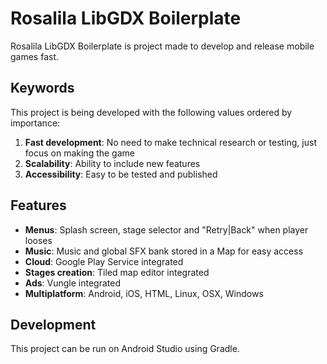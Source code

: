 Rosalila LibGDX Boilerplate
===========================

Rosalila LibGDX Boilerplate is project made to develop and release mobile games fast.

## Keywords

This project is being developed with the following values ordered by importance:

1. **Fast development**: No need to make technical research or testing, just focus on making the game
2. **Scalability**: Ability to include new features
3. **Accessibility**: Easy to be tested and published

## Features

* **Menus**: Splash screen, stage selector and "Retry|Back" when player looses
* **Music**: Music and global SFX bank stored in a Map for easy access
* **Cloud**: Google Play Service integrated
* **Stages creation**: Tiled map editor integrated
* **Ads**: Vungle integrated
* **Multiplatform**: Android, iOS, HTML, Linux, OSX, Windows

## Development

This project can be run on Android Studio using Gradle.
